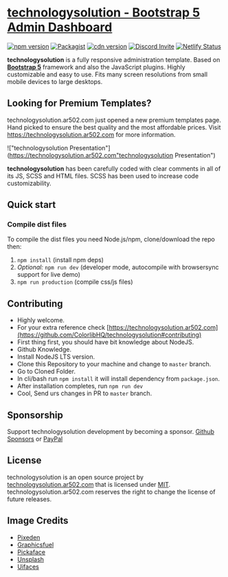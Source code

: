 # [technologysolution - Bootstrap 5 Admin Dashboard](https://technologysolution.ar502.com)

[![npm version](https://img.shields.io/npm/v/admin-lte/latest.svg)](https://www.npmjs.com/package/admin-lte)
[![Packagist](https://img.shields.io/packagist/v/almasaeed2010/technologysolution.svg)](https://packagist.org/packages/almasaeed2010/technologysolution)
[![cdn version](https://data.jsdelivr.com/v1/package/npm/admin-lte/badge)](https://www.jsdelivr.com/package/npm/admin-lte)
[![Discord Invite](https://img.shields.io/badge/discord-join%20now-green)](https://discord.gg/jfdvjwFqfz)
[![Netlify Status](https://api.netlify.com/api/v1/badges/1277b36b-08f3-43fa-826a-4b4d24614b3c/deploy-status)](https://app.netlify.com/sites/technologysolution-v4/deploys)

**technologysolution** is a fully responsive administration template. Based on **[Bootstrap 5](https://getbootstrap.com/)** framework and also the JavaScript plugins.
Highly customizable and easy to use. Fits many screen resolutions from small mobile devices to large desktops.

## Looking for Premium Templates?

technologysolution.ar502.com just opened a new premium templates page. Hand picked to ensure the best quality and the most affordable
prices. Visit <https://technologysolution.ar502.com> for more information.

!["technologysolution Presentation"](https://technologysolution.ar502.com"technologysolution Presentation")

**technologysolution** has been carefully coded with clear comments in all of its JS, SCSS and HTML files.
SCSS has been used to increase code customizability.

## Quick start

### Compile dist files

To compile the dist files you need Node.js/npm, clone/download the repo then:

1. `npm install` (install npm deps)
2. _Optional:_ `npm run dev` (developer mode, autocompile with browsersync support for live demo)
3. `npm run production` (compile css/js files)


## Contributing

- Highly welcome.
- For your extra reference check [https://technologysolution.ar502.com](https://github.com/ColorlibHQ/technologysolution#contributing)
- First thing first, you should have bit knowledge about NodeJS.
- Github Knowledge.
- Install NodeJS LTS version.
- Clone this Repository to your machine and change to `master` branch.
- Go to Cloned Folder.
- In cli/bash run `npm install` it will install dependency from `package.json`.
- After installation completes, run `npm run dev`
- Cool, Send urs changes in PR to `master` branch.

## Sponsorship

Support technologysolution development by becoming a sponsor.
[Github Sponsors](https://technologysolution.ar502.com) or
[PayPal](https://technologysolution.ar502.com)

## License

technologysolution is an open source project by [technologysolution.ar502.com](https://technologysolution.ar502.com) that is licensed under [MIT](https://opensource.org/licenses/MIT).
technologysolution.ar502.com reserves the right to change the license of future releases.

## Image Credits

- [Pixeden](http://www.pixeden.com/psd-web-elements/flat-responsive-showcase-psd)
- [Graphicsfuel](https://www.graphicsfuel.com/2013/02/13-high-resolution-blur-backgrounds/)
- [Pickaface](https://pickaface.net/)
- [Unsplash](https://unsplash.com/)
- [Uifaces](http://uifaces.com/)
